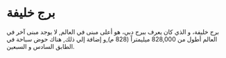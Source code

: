 # برج خليفة

برج خليفة، و الذي كان يعرف ببرج دبي، هو أعلى مبنى في العالم, لا يوجد مبنى آخر في
العالم أطول من 828,000 ميليمتراً (828 م),و إضافة إلي ذلك, هناك حوض سباحة في
الطابق السادس و السبعين.
